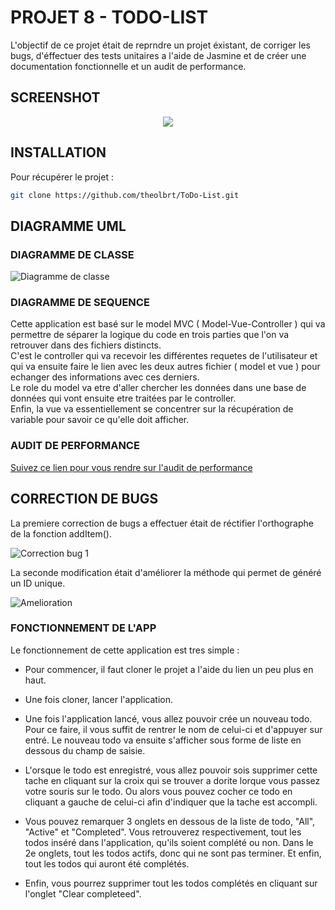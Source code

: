 # PROJET 8 - TODO-LIST

L'objectif de ce projet était de reprndre un projet éxistant, de corriger les bugs, d'éffectuer des tests unitaires a l'aide de Jasmine et de créer une documentation fonctionnelle et un audit de performance.

## SCREENSHOT

<p align="center">
  <img src="https://raw.githubusercontent.com/DesignGreg/Projet8-OpenClassRooms/master/Documentations%20-%20%C3%A9tape%204/Doc%20utilisateur/assets/Screenshot%2001.jpg">
</p>

## INSTALLATION 

Pour récupérer le projet :
```bash
git clone https://github.com/theolbrt/ToDo-List.git
```
 

## DIAGRAMME UML

### DIAGRAMME DE CLASSE

![Diagramme de classe](https://github.com/theolbrt/ToDo-List/blob/master/UML/DiagrammeClasse.png)

### DIAGRAMME DE SEQUENCE

Cette application est basé sur le model MVC ( Model-Vue-Controller ) qui va permettre de séparer la logique du code en trois parties que l'on va retrouver dans des fichiers distincts.
<br/>
C'est le controller qui va recevoir les différentes requetes de l'utilisateur et qui va ensuite faire le lien avec les deux autres fichier ( model et vue ) pour echanger des informations avec ces derniers.<br/>
Le role du model va etre d'aller chercher les données dans une base de données qui vont ensuite etre traitées par le controller.<br/>
Enfin, la vue va essentiellement se concentrer sur la récupération de variable pour savoir ce qu'elle doit afficher. 

### AUDIT DE PERFORMANCE

[Suivez ce lien pour vous rendre sur l'audit de performance](https://github.com/theolbrt/ToDo-List.wiki.git)


## CORRECTION DE BUGS

La premiere correction de bugs a effectuer était de réctifier l'orthographe de la fonction addItem().

![Correction bug 1](https://github.com/theolbrt/ToDo-List/blob/master/img/modif1.png)

La seconde modification était d'améliorer la méthode qui permet de généré un ID unique.

![Amelioration](https://github.com/theolbrt/ToDo-List/blob/master/img/Modif2.png)

### FONCTIONNEMENT DE L'APP

Le fonctionnement de cette application est tres simple :
- Pour commencer, il faut cloner le projet a l'aide du lien un peu plus en haut.

- Une fois cloner, lancer l'application. 

- Une fois l'application lancé, vous allez pouvoir crée un nouveau todo. Pour ce faire, il vous suffit de rentrer le nom de celui-ci et d'appuyer sur entré. Le nouveau todo va ensuite s'afficher sous forme de liste en dessous du champ de saisie.

- L'orsque le todo est enregistré, vous allez pouvoir sois supprimer cette tache en cliquant sur la croix qui se trouver a dorite lorque vous passez votre souris sur le todo. 
Ou alors vous pouvez cocher ce todo en cliquant a gauche de celui-ci afin d'indiquer que la tache est accompli.

- Vous pouvez remarquer 3 onglets en dessous de la liste de todo, "All", "Active" et "Completed".
Vous retrouverez respectivement, tout les todos inséré dans l'application, qu'ils soient complété ou non. Dans le 2e onglets, tout les todos actifs, donc qui ne sont pas terminer. Et enfin, tout les todos qui auront été complétés.

- Enfin, vous pourrez supprimer tout les todos complétés en cliquant sur l'onglet "Clear completeed".

